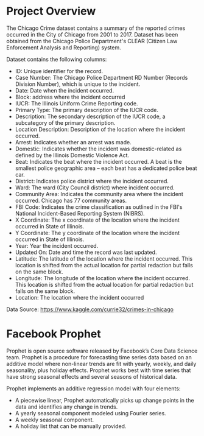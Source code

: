 # Project Overview 

The Chicago Crime dataset contains a summary of the reported crimes occurred in the City of Chicago from 2001 to 2017. 
Dataset has been obtained from the Chicago Police Department's CLEAR (Citizen Law Enforcement Analysis and Reporting) system.

Dataset contains the following columns: 

* ID: Unique identifier for the record.
* Case Number: The Chicago Police Department RD Number (Records Division Number), which is unique to the incident.
* Date: Date when the incident occurred.
* Block: address where the incident occurred
* IUCR: The Illinois Uniform Crime Reporting code.
* Primary Type: The primary description of the IUCR code.
* Description: The secondary description of the IUCR code, a subcategory of the primary description.
* Location Description: Description of the location where the incident occurred.
* Arrest: Indicates whether an arrest was made.
* Domestic: Indicates whether the incident was domestic-related as defined by the Illinois Domestic Violence Act.
* Beat: Indicates the beat where the incident occurred. A beat is the smallest police geographic area – each beat has a dedicated police beat car. 
* District: Indicates police district where the incident occurred. 
* Ward: The ward (City Council district) where incident occurred. 
* Community Area: Indicates the community area where the incident occurred. Chicago has 77 community areas. 
* FBI Code: Indicates the crime classification as outlined in the FBI's National Incident-Based Reporting System (NIBRS). 
* X Coordinate: The x coordinate of the location where the incident occurred in State of Illinois.
* Y Coordinate: The y coordinate of the location where the incident occurred in State of Illinois.
* Year: Year the incident occurred.
* Updated On: Date and time the record was last updated.
* Latitude: The latitude of the location where the incident occurred. This location is shifted from the actual location for partial redaction but falls on the same block.
* Longitude: The longitude of the location where the incident occurred. This location is shifted from the actual location for partial redaction but falls on the same block.
* Location: The location where the incident occurred

Data Source: https://www.kaggle.com/currie32/crimes-in-chicago
# Facebook Prophet

Prophet is open source software released by Facebook’s Core Data Science team.
Prophet is a procedure for forecasting time series data based on an additive model where non-linear trends are fit with yearly, weekly, and daily seasonality, plus holiday effects. 
Prophet works best with time series that have strong seasonal effects and several seasons of historical data. 

Prophet implements an additive regression model with four elements:

* A piecewise linear, Prophet automatically picks up change points in the data and identifies any change in trends.  
* A yearly seasonal component modeled using Fourier series.
* A weekly seasonal component.
* A holiday list that can be manually provided.
